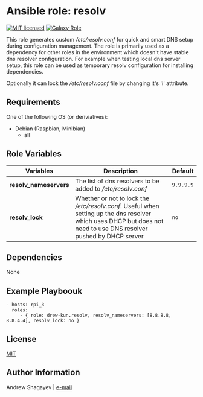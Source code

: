Ansible role: resolv
=========

[![MIT licensed][mit-badge]][mit-link]
[![Galaxy Role][role-badge]][galaxy-link]

This role generates custom */etc/resolv.conf* for quick and smart DNS setup during configuration management.
The role is primarily used as a dependency for other roles in the environment which doesn't have stable dns resolver
configuration.
For example when testing local dns server setup, this role can be used as temporary resolv configuration for installing
dependencies.

Optionally it can lock the */etc/resolv.conf* file by changing it's 'i' attribute.

Requirements
------------

One of the following OS (or deriviatives):
 - Debian (Raspbian, Minibian)
   - all


Role Variables
--------------
| Variables | Description | Default|
|-----------|-------------|--------|
| **resolv_nameservers** | The list of dns resolvers to be added to */etc/resolv.conf* | `9.9.9.9` |
| **resolv_lock** | Whether or not to lock the */etc/resolv.conf*. Useful when setting up the dns resolver which uses DHCP but does not need to use DNS resolver pushed by DHCP server | `no` |

Dependencies
------------

None

Example Playboouk
----------------

    - hosts: rpi_3
      roles:
         - { role: drew-kun.resolv, resolv_nameservers: [8.8.8.8, 8.8.4.4], resolv_lock: no }

License
-------

[MIT][mit-link]

Author Information
------------------

Andrew Shagayev | [e-mail](mailto:drewshg@gmail.com)

[role-badge]: https://img.shields.io/badge/role-drew--kun.resolv-green.svg
[galaxy-link]: https://galaxy.ansible.com/drew-kun/resolv/
[mit-badge]: https://img.shields.io/badge/license-MIT-blue.svg
[mit-link]: https://raw.githubusercontent.com/drew-kun/ansible-resolv/master/LICENSE
